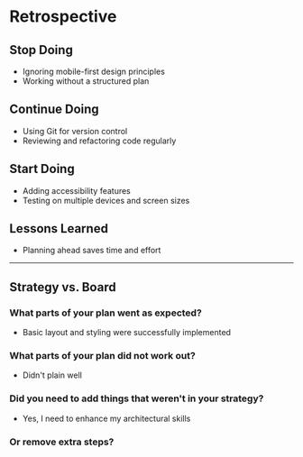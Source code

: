# Retrospective

## Stop Doing

- Ignoring mobile-first design principles
- Working without a structured plan

## Continue Doing

- Using Git for version control
- Reviewing and refactoring code regularly

## Start Doing

- Adding accessibility features
- Testing on multiple devices and screen sizes

## Lessons Learned

- Planning ahead saves time and effort

---

## Strategy vs. Board

### What parts of your plan went as expected?

- Basic layout and styling were successfully implemented

### What parts of your plan did not work out?

- Didn't plain well

### Did you need to add things that weren't in your strategy?

- Yes, I need to enhance my architectural skills

### Or remove extra steps?

